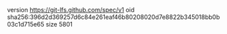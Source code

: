 version https://git-lfs.github.com/spec/v1
oid sha256:396d2d369257d6c84e261eaf46b80208020d7e8822b345018bb0b03c1d715e65
size 5801
